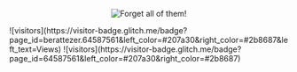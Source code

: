 <p align="center">
  <img src="https://user-images.githubusercontent.com/64587561/202379472-540b60d2-cd70-4db3-b241-537940263a0c.gif" alt="Forget all of them!" align="center"><br>
</p>
![visitors](https://visitor-badge.glitch.me/badge?page_id=berattezer.64587561&left_color=#207a30&right_color=#2b8687&left_text=Views)
![visitors](https://visitor-badge.glitch.me/badge?page_id=64587561&left_color=#207a30&right_color=#2b8687)
